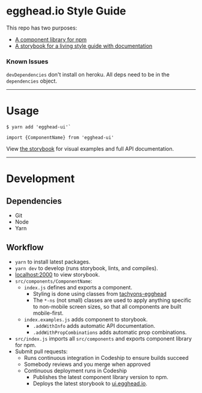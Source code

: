 # egghead.io Style Guide

This repo has two purposes:
- [A component library for npm](https://www.npmjs.com/package/egghead-ui)
- [A storybook for a living style guide with documentation](https://ui.egghead.io)

### Known Issues

`devDependencies` don't install on heroku. All deps need to be in the `dependencies` object.

---

# Usage

```
$ yarn add 'egghead-ui'`
```

```
import {ComponentName} from 'egghead-ui'
```

View [the storybook](https://ui.egghead.io) for visual examples and full API documentation.

---

# Development

## Dependencies

- Git
- Node
- Yarn

## Workflow

- `yarn` to install latest packages.
- `yarn dev` to develop (runs storybook, lints, and compiles).
- [localhost:2000](http://localhost:2000) to view storybook.
- `src/components/ComponentName`:
  - `index.js` defines and exports a component.
    - Styling is done using classes from [tachyons-egghead](https://github.com/eggheadio/tachyons-egghead)
    - The `*-ns` (not small) classes are used to apply anything specific to non-mobile screen sizes, so that all components are built mobile-first.
  - `index.examples.js` adds component to storybook.
    - `.addWithInfo` adds automatic API documentation.
    - `.addWithPropCombinations` adds automatic prop combinations.
- `src/index.js` imports all `src/components` and exports component library for npm.
- Submit pull requests:
  - Runs continuous integration in Codeship to ensure builds succeed
  - Somebody reviews and you merge when approved
  - Continuous deployment runs in Codeship
    - Publishes the latest component library version to npm.
    - Deploys the latest storybook to [ui.egghead.io](https://styleguide.egghead.io).

